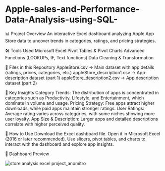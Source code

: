 # Apple-sales-and-Performance-Data-Analysis-using-SQL-
📊 Project Overview
An interactive Excel dashboard analyzing Apple App Store data to uncover trends in categories, ratings, and pricing strategies.

🛠 Tools Used
Microsoft Excel
Pivot Tables & Pivot Charts
Advanced Functions (LOOKUPs, IF, Text functions)
Data Cleaning & Transformation

📂 Files in this Repository
AppleStore.csv → Main dataset with app details (ratings, prices, categories, etc.)
appleStore_description1.csv → App description dataset (part 1)
appleStore_description2.csv → App description dataset (part 2)

📌 Key Insights
Category Trends: The distribution of apps is concentrated in categories such as Productivity, Lifestyle, and Entertainment, which dominate in volume and usage.
Pricing Strategy: Free apps attract higher downloads, while paid apps maintain stronger ratings.
User Ratings: Average rating varies across categories, with some niches showing more user loyalty.
App Size & Description: Larger apps and detailed descriptions correlate with higher perceived quality.

🚀 How to Use
Download the Excel dashboard file.
Open it in Microsoft Excel (2016 or later recommended).
Use slicers, pivot tables, and charts to interact with the dashboard and explore app insights.

📸 Dashboard Preview

![store analysis excel project_anomitro](https://github.com/user-attachments/assets/38011a19-5a25-4b96-a9f3-bae02c4e10fd)




